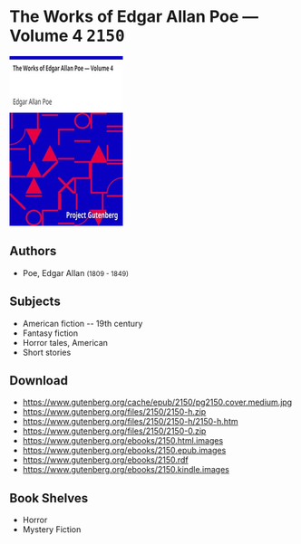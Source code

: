 # The Works of Edgar Allan Poe — Volume 4 <kbd>2150</kbd>

![](./cover.medium.jpg "")

## Authors


 - Poe, Edgar Allan <small>(1809 - 1849)</small>

## Subjects


 - American fiction -- 19th century
 - Fantasy fiction
 - Horror tales, American
 - Short stories

## Download


 - https://www.gutenberg.org/cache/epub/2150/pg2150.cover.medium.jpg
 - https://www.gutenberg.org/files/2150/2150-h.zip
 - https://www.gutenberg.org/files/2150/2150-h/2150-h.htm
 - https://www.gutenberg.org/files/2150/2150-0.zip
 - https://www.gutenberg.org/ebooks/2150.html.images
 - https://www.gutenberg.org/ebooks/2150.epub.images
 - https://www.gutenberg.org/ebooks/2150.rdf
 - https://www.gutenberg.org/ebooks/2150.kindle.images

## Book Shelves


 - Horror
 - Mystery Fiction
